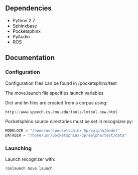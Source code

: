 ## Dependencies

* Python 2.7
* Sphinxbase
* Pocketsphinx
* PyAudio
* ROS

## Documentation

### Configuration

Configuration files can be found in /pocketsphinx/test

The move.launch file specifies launch variables

Dict and lm files are created from a corpus using:
```python
http://www.speech.cs.cmu.edu/tools/lmtool-new.html
```

Pocketsphinx source directories must be set in recognizer.py:
```python
MODELDIR = "/home/usr/pocketsphinx-5prealpha/model" 
DATADIR = "/home/usr/pocketsphinx-5prealpha/test/data"
```

### Launching

Launch recognizer with:
```bash
roslaunch move.launch
```


